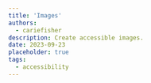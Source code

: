 ```yaml
---
title: 'Images'
authors:
  - cariefisher
description: Create accessible images.
date: 2023-09-23
placeholder: true
tags:
  - accessibility
---
```

